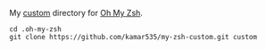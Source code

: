 
My [custom][custom] directory for [Oh My Zsh][omz].

[omz]: https://ohmyz.sh/
[custom]: https://github.com/ohmyzsh/ohmyzsh/wiki/Customization

```
cd .oh-my-zsh
git clone https://github.com/kamar535/my-zsh-custom.git custom
```
